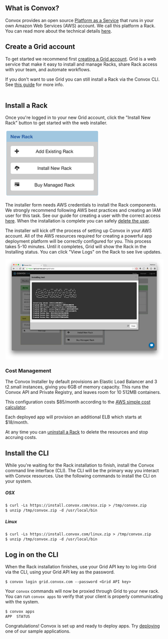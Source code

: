 ## What is Convox?

Convox provides an open source [Platform as a Service](https://en.wikipedia.org/wiki/Platform_as_a_service) that runs in your own Amazon Web Services (AWS) account. We call this platform a Rack. You can read more about the technical details [here](/docs/what-is-a-rack/).

## Create a Grid account

To get started we recommend first [creating a Grid account](https://grid.convox.com/grid/signup). Grid is a web service that make it easy to install and manage Racks, share Rack access with your team, and automate workflows.

<div class="block-callout block-show-callout type-info">
  If you don't want to use Grid you can still install a Rack via the Convox CLI. See <a href="/docs/using-the-cli-installer">this guide</a> for more info.<br>&nbsp;
</div>

## Install a Rack

Once you're logged in to your new Grid account, click the "Install New Rack" button to get started with the web installer.

![Install New Rack](/assets/images/docs/getting-started/install-new-rack.png)

The installer form needs AWS credentials to install the Rack components. We strongly recommend following AWS best practices and creating an IAM user for this task. See our guide for creating a user with the correct access [here](/docs/creating-an-iam-user). When the installation is complete you can safely [delete the user](/docs/deleting-an-iam-user).

The installer will kick off the process of setting up Convox in your AWS account. All of the AWS resources required for creating a powerful app deployment platform will be correctly configured for you. This process takes 5-10 minutes. Until it completes, Grid will show the Rack in the Installing status. You can click "View Logs" on the Rack to see live updates.

![Installer Logs](/assets/images/docs/getting-started/installer-logs.png)

<div class="block-callout block-show-callout type-warning">
  <h3>Cost Management</h3>

  <p>The Convox Installer by default provisions an Elastic Load Balancer and 3 t2.small instances, giving you 6GB of memory capacity. This runs the Convox API and Private Registry, and leaves room for 10 512MB containers.</p>

  <p>This configuration costs $85/month according to the <a href="http://calculator.s3.amazonaws.com/index.html">AWS simple cost calculator</a>.</p>

  <p>Each deployed app will provision an additional ELB which starts at $18/month.</p>

  <p>At any time you can <a href="/docs/uninstall-a-rack">uninstall a Rack</a> to delete the resources and stop accruing costs.</p>
</div>

## Install the CLI

While you're waiting for the Rack installation to finish, install the Convox command line interface (CLI). The CLI will be the primary way you interact with Convox resources. Use the following commands to install the CLI on your system.

##### OSX
    $ curl -Ls https://install.convox.com/osx.zip > /tmp/convox.zip
    $ unzip /tmp/convox.zip -d /usr/local/bin

##### Linux
    $ curl -Ls https://install.convox.com/linux.zip > /tmp/convox.zip
    $ unzip /tmp/convox.zip -d /usr/local/bin

## Log in on the CLI

When the Rack installation finishes, use your Grid API key to log into Grid via the CLI, using your Grid API key as the password.

    $ convox login grid.convox.com --password <Grid API key>

Your `convox` commands will now be proxied through Grid to your new rack. You can run `convox apps` to verify that your client is properly communicating with the system.

    $ convox apps
    APP  STATUS

Congratulations! Convox is set up and ready to deploy apps. Try [deploying](/docs/deploying-to-convox) one of our sample applications.
